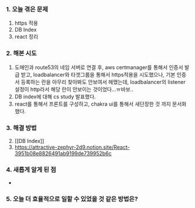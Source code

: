 
### **1. 오늘 겪은 문제**

1. https 적용
2. DB Index
3. react 정리


### **2. 해본 시도**
1. 도매인과 route53의 네임 서버로 연결 후, aws certmanager를 통해서 인증서 발급 받고, loadbalancer와 타겟그룹을 통해서 https적용을 시도했으나, 기본 인증서 등록하는 란을 아무리 찾아봐도 안보여서 헤맸는데, loadbalancer의 listener 설정이 http라서 해당 란이 안보이는 것이었다...ㅠ바보..
2. DB index에 대해 cs study 발표했다.
3. react를 통해서 프론트를 구성하고, chakra ui를 통해서 새단장한 것 까지 문서화 했다.


### **3. 해결 방법**
2. [[DB Index]]
3. https://attractive-zephyr-2d9.notion.site/React-3951b08e8826491ab9199de739952b6c
### **4. 새롭게 알게 된 점**
-  


### **5. 오늘 더 효율적으로 일할 수 있었을 것 같은 방법은?**
